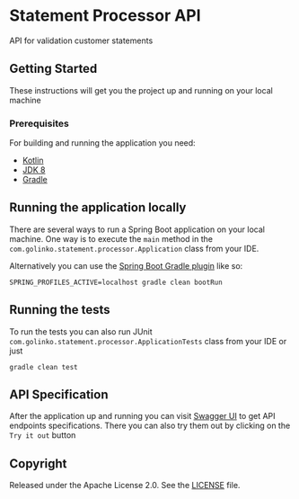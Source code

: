 # Statement Processor API

API for validation customer statements

## Getting Started

These instructions will get you the project up and running on your
local machine

### Prerequisites

For building and running the application you need:

- [Kotlin](https://kotlinlang.org/)
- [JDK 8](https://jdk.java.net/8/)
- [Gradle](https://gradle.org/install/)

## Running the application locally

There are several ways to run a Spring Boot application on your local machine.
One way is to execute the `main` method in the `com.golinko.statement.processor.Application` class
from your IDE.

Alternatively you can use the [Spring Boot Gradle plugin](https://docs.spring.io/spring-boot/docs/current/gradle-plugin/reference/html/) like so:

```shell
SPRING_PROFILES_ACTIVE=localhost gradle clean bootRun
```

## Running the tests

To run the tests you can also run JUnit `com.golinko.statement.processor.ApplicationTests` class from your IDE or just

```shell
gradle clean test
```

## API Specification

After the application up and running you can visit [Swagger UI](http://localhost:8081/statement-processor/swagger-ui.html)
to get API endpoints specifications.
There you can also try them out by clicking on the `Try it out` button

## Copyright

Released under the Apache License 2.0. See the [LICENSE](https://github.com/golinko/statement-processor/blob/master/LICENSE) file.
